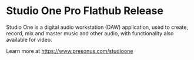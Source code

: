 # Studio One Pro Flathub Release

Studio One is a digital audio workstation (DAW) application, used to create, record, mix and master music and other audio, with functionality also available for video.

Learn more at https://www.presonus.com/studioone
